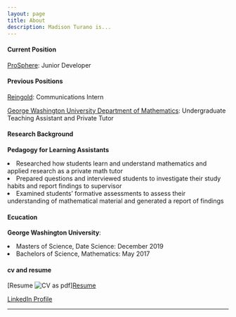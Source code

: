 ```yaml
---
layout: page
title: About
description: Madison Turano is...
---
```


#### <a name="currentposition"></a>Current Position
<a href = "http://www.prosphere.com" target="_blank">ProSphere</a>: Junior Developer


#### <a name="previousposition"></a>Previous Positions
<a href = "http://www.prosphere.com" target="_blank">Reingold</a>: Communications Intern

<a href = "https://math.columbian.gwu.edu" target = "_blank">George Washington University Department of Mathematics</a>: Undergraduate Teaching Assistant and Private Tutor


#### <a name="researchbackground"></a>Research Background
<b>Pedagogy for Learning Assistants</b>
<li>Researched how students learn and understand mathematics and applied research as a private math tutor</li>
<li>Prepared questions and interviewed students to investigate their study habits and report findings to supervisor</li>
<li>Examined students’ formative assessments to assess their understanding of mathematical material and generated a report of findings</li>


#### <a name="education"></a>Ecucation
<b>George Washington University</b>:
<li>Masters of Science, Date Science: December 2019</li>
<li>Bachelors of Science, Mathematics: May 2017</li>


#### <a name="Resume and LinkedIn Profile"></a>cv and resume
[Resume ![CV as pdf](icons16/pdf-icon.png)]<a href = "https://github.com/madly9/madly9.github.io/blob/master/General%20Documents%2C%20Resume%2009.pdf" target = "_blank">Resume</a>

<a href = "https://www.linkedin.com/in/madison-turano" target = "_blank">LinkedIn Profile</a>



---



